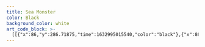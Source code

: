 ```yaml
---
title: Sea Monster
color: Black
background_color: white
art_code_block: >-
  [[{"x":86,"y":286.71875,"time":1632995015540,"color":"black"},{"x":86,"y":280.71875,"time":1632995015727,"color":"black"},{"x":86,"y":274.71875,"time":1632995015777,"color":"black"},{"x":86,"y":269.71875,"time":1632995015828,"color":"black"},{"x":86,"y":264.71875,"time":1632995015881,"color":"black"},{"x":85,"y":259.71875,"time":1632995015948,"color":"black"},{"x":82,"y":254.71875,"time":1632995016016,"color":"black"},{"x":78,"y":250.71875,"time":1632995016066,"color":"black"},{"x":74,"y":245.71875,"time":1632995016115,"color":"black"},{"x":71,"y":241.71875,"time":1632995016166,"color":"black"},{"x":68,"y":237.71875,"time":1632995016216,"color":"black"},{"x":63,"y":234.71875,"time":1632995016300,"color":"black"},{"x":58,"y":231.71875,"time":1632995016400,"color":"black"},{"x":55,"y":227.71875,"time":1632995016499,"color":"black"},{"x":55,"y":222.71875,"time":1632995016581,"color":"black"},{"x":56,"y":217.71875,"time":1632995016664,"color":"black"},{"x":58,"y":212.71875,"time":1632995016764,"color":"black"},{"x":62,"y":209.71875,"time":1632995016880,"color":"black"},{"x":67,"y":209.71875,"time":1632995017015,"color":"black"},{"x":73,"y":209.71875,"time":1632995017102,"color":"black"},{"x":78,"y":209.71875,"time":1632995017167,"color":"black"},{"x":84,"y":210.71875,"time":1632995017232,"color":"black"},{"x":89,"y":212.71875,"time":1632995017283,"color":"black"},{"x":94,"y":214.71875,"time":1632995017349,"color":"black"},{"x":99,"y":217.71875,"time":1632995017421,"color":"black"},{"x":103,"y":221.71875,"time":1632995017487,"color":"black"},{"x":107,"y":225.71875,"time":1632995017552,"color":"black"},{"x":109,"y":230.71875,"time":1632995017623,"color":"black"},{"x":112,"y":235.71875,"time":1632995017705,"color":"black"},{"x":113,"y":240.71875,"time":1632995017773,"color":"black"},{"x":114,"y":245.71875,"time":1632995017839,"color":"black"},{"x":115,"y":250.71875,"time":1632995017889,"color":"black"},{"x":117,"y":256.71875,"time":1632995017956,"color":"black"},{"x":118,"y":261.71875,"time":1632995018025,"color":"black"},{"x":118,"y":266.71875,"time":1632995018109,"color":"black"},{"x":119,"y":271.71875,"time":1632995018191,"color":"black"},{"x":119,"y":276.71875,"time":1632995018294,"color":"black"},{"x":119,"y":281.71875,"time":1632995018411,"color":"black"},{"x":118,"y":286.71875,"time":1632995018660,"color":"black"},{"x":114,"y":289.71875,"time":1632995018811,"color":"black"},{"x":109,"y":289.71875,"time":1632995018894,"color":"black"},{"x":104,"y":290.71875,"time":1632995018978,"color":"black"},{"x":99,"y":290.71875,"time":1632995019053,"color":"black"},{"x":94,"y":290.71875,"time":1632995019136,"color":"black"},{"x":88,"y":288.71875,"time":1632995019227,"color":"black"},{"x":99,"y":290.71875,"time":1632995019053,"color":"black"}],[{"x":155,"y":278.71875,"time":1632995020146,"color":"black"}],[{"x":156,"y":283.71875,"time":1632995021317,"color":"black"},{"x":156,"y":277.71875,"time":1632995021536,"color":"black"},{"x":156,"y":270.71875,"time":1632995021578,"color":"black"},{"x":156,"y":265.71875,"time":1632995021595,"color":"black"},{"x":156,"y":258.71875,"time":1632995021646,"color":"black"},{"x":157,"y":252.71875,"time":1632995021694,"color":"black"},{"x":158,"y":247.71875,"time":1632995021726,"color":"black"},{"x":159,"y":241.71875,"time":1632995021761,"color":"black"},{"x":160,"y":236.71875,"time":1632995021814,"color":"black"},{"x":162,"y":231.71875,"time":1632995021864,"color":"black"},{"x":165,"y":227.71875,"time":1632995021913,"color":"black"},{"x":167,"y":222.71875,"time":1632995021962,"color":"black"},{"x":170,"y":218.71875,"time":1632995022013,"color":"black"},{"x":175,"y":214.71875,"time":1632995022066,"color":"black"},{"x":181,"y":209.71875,"time":1632995022116,"color":"black"},{"x":186,"y":206.71875,"time":1632995022150,"color":"black"},{"x":191,"y":204.71875,"time":1632995022199,"color":"black"},{"x":196,"y":203.71875,"time":1632995022232,"color":"black"},{"x":201,"y":201.71875,"time":1632995022266,"color":"black"},{"x":207,"y":198.71875,"time":1632995022299,"color":"black"},{"x":212,"y":197.71875,"time":1632995022316,"color":"black"},{"x":218,"y":195.71875,"time":1632995022349,"color":"black"},{"x":224,"y":194.71875,"time":1632995022382,"color":"black"},{"x":229,"y":193.71875,"time":1632995022416,"color":"black"},{"x":234,"y":192.71875,"time":1632995022449,"color":"black"},{"x":240,"y":192.71875,"time":1632995022499,"color":"black"},{"x":245,"y":192.71875,"time":1632995022549,"color":"black"},{"x":251,"y":194.71875,"time":1632995022640,"color":"black"},{"x":256,"y":197.71875,"time":1632995022727,"color":"black"},{"x":260,"y":200.71875,"time":1632995022795,"color":"black"},{"x":265,"y":204.71875,"time":1632995022865,"color":"black"},{"x":271,"y":208.71875,"time":1632995022933,"color":"black"},{"x":275,"y":211.71875,"time":1632995022994,"color":"black"},{"x":279,"y":214.71875,"time":1632995023046,"color":"black"},{"x":284,"y":218.71875,"time":1632995023099,"color":"black"},{"x":288,"y":223.71875,"time":1632995023132,"color":"black"},{"x":290,"y":228.71875,"time":1632995023182,"color":"black"},{"x":292,"y":235.71875,"time":1632995023232,"color":"black"},{"x":294,"y":243.71875,"time":1632995023266,"color":"black"},{"x":296,"y":251.71875,"time":1632995023316,"color":"black"},{"x":297,"y":256.71875,"time":1632995023372,"color":"black"},{"x":298,"y":262.71875,"time":1632995023446,"color":"black"},{"x":299,"y":267.71875,"time":1632995023547,"color":"black"},{"x":299,"y":272.71875,"time":1632995023700,"color":"black"},{"x":299,"y":277.71875,"time":1632995023927,"color":"black"},{"x":297,"y":282.71875,"time":1632995024585,"color":"black"},{"x":293,"y":285.71875,"time":1632995024669,"color":"black"},{"x":288,"y":287.71875,"time":1632995024765,"color":"black"},{"x":282,"y":289.71875,"time":1632995024849,"color":"black"},{"x":276,"y":289.71875,"time":1632995024936,"color":"black"},{"x":271,"y":289.71875,"time":1632995025003,"color":"black"},{"x":266,"y":287.71875,"time":1632995025099,"color":"black"},{"x":261,"y":286.71875,"time":1632995025201,"color":"black"},{"x":260,"y":281.71875,"time":1632995025578,"color":"black"},{"x":260,"y":276.71875,"time":1632995025639,"color":"black"},{"x":260,"y":271.71875,"time":1632995025699,"color":"black"},{"x":258,"y":266.71875,"time":1632995025783,"color":"black"},{"x":255,"y":260.71875,"time":1632995025855,"color":"black"},{"x":252,"y":256.71875,"time":1632995025916,"color":"black"},{"x":247,"y":252.71875,"time":1632995025983,"color":"black"},{"x":243,"y":249.71875,"time":1632995026063,"color":"black"},{"x":238,"y":247.71875,"time":1632995026116,"color":"black"},{"x":233,"y":246.71875,"time":1632995026166,"color":"black"},{"x":228,"y":245.71875,"time":1632995026199,"color":"black"},{"x":223,"y":244.71875,"time":1632995026268,"color":"black"},{"x":218,"y":244.71875,"time":1632995026336,"color":"black"},{"x":213,"y":246.71875,"time":1632995026416,"color":"black"},{"x":209,"y":250.71875,"time":1632995026516,"color":"black"},{"x":207,"y":255.71875,"time":1632995026652,"color":"black"},{"x":204,"y":259.71875,"time":1632995026751,"color":"black"},{"x":203,"y":264.71875,"time":1632995026835,"color":"black"},{"x":201,"y":270.71875,"time":1632995026934,"color":"black"},{"x":201,"y":275.71875,"time":1632995027050,"color":"black"},{"x":201,"y":280.71875,"time":1632995027283,"color":"black"},{"x":201,"y":285.71875,"time":1632995027766,"color":"black"},{"x":197,"y":289.71875,"time":1632995027868,"color":"black"},{"x":192,"y":291.71875,"time":1632995027952,"color":"black"},{"x":187,"y":291.71875,"time":1632995028002,"color":"black"},{"x":182,"y":292.71875,"time":1632995028069,"color":"black"},{"x":176,"y":292.71875,"time":1632995028119,"color":"black"},{"x":171,"y":292.71875,"time":1632995028195,"color":"black"},{"x":166,"y":290.71875,"time":1632995028284,"color":"black"},{"x":162,"y":287.71875,"time":1632995028400,"color":"black"},{"x":159,"y":283.71875,"time":1632995028485,"color":"black"},{"x":166,"y":290.71875,"time":1632995028284,"color":"black"}],[{"x":337,"y":279.71875,"time":1632995029649,"color":"black"},{"x":337,"y":274.71875,"time":1632995029887,"color":"black"},{"x":337,"y":268.71875,"time":1632995029935,"color":"black"},{"x":337,"y":263.71875,"time":1632995029986,"color":"black"},{"x":337,"y":257.71875,"time":1632995030052,"color":"black"},{"x":337,"y":251.71875,"time":1632995030119,"color":"black"},{"x":338,"y":246.71875,"time":1632995030169,"color":"black"},{"x":339,"y":241.71875,"time":1632995030221,"color":"black"},{"x":341,"y":236.71875,"time":1632995030272,"color":"black"},{"x":343,"y":231.71875,"time":1632995030337,"color":"black"},{"x":346,"y":225.71875,"time":1632995030389,"color":"black"},{"x":349,"y":220.71875,"time":1632995030454,"color":"black"},{"x":353,"y":216.71875,"time":1632995030504,"color":"black"},{"x":358,"y":212.71875,"time":1632995030570,"color":"black"},{"x":362,"y":209.71875,"time":1632995030624,"color":"black"},{"x":367,"y":206.71875,"time":1632995030689,"color":"black"},{"x":371,"y":203.71875,"time":1632995030741,"color":"black"},{"x":377,"y":201.71875,"time":1632995030823,"color":"black"},{"x":382,"y":200.71875,"time":1632995030875,"color":"black"},{"x":387,"y":198.71875,"time":1632995030956,"color":"black"},{"x":392,"y":197.71875,"time":1632995031110,"color":"black"},{"x":397,"y":194.71875,"time":1632995031299,"color":"black"},{"x":399,"y":188.71875,"time":1632995031392,"color":"black"},{"x":402,"y":184.71875,"time":1632995031471,"color":"black"},{"x":407,"y":184.71875,"time":1632995031637,"color":"black"},{"x":412,"y":185.71875,"time":1632995031774,"color":"black"},{"x":415,"y":189.71875,"time":1632995031944,"color":"black"},{"x":418,"y":194.71875,"time":1632995032066,"color":"black"},{"x":421,"y":198.71875,"time":1632995032199,"color":"black"},{"x":424,"y":202.71875,"time":1632995032357,"color":"black"},{"x":429,"y":204.71875,"time":1632995032500,"color":"black"},{"x":434,"y":205.71875,"time":1632995032660,"color":"black"},{"x":439,"y":208.71875,"time":1632995032863,"color":"black"},{"x":442,"y":212.71875,"time":1632995032964,"color":"black"},{"x":445,"y":216.71875,"time":1632995033056,"color":"black"},{"x":446,"y":221.71875,"time":1632995033175,"color":"black"},{"x":447,"y":226.71875,"time":1632995033288,"color":"black"},{"x":447,"y":231.71875,"time":1632995033407,"color":"black"},{"x":443,"y":234.71875,"time":1632995033566,"color":"black"},{"x":438,"y":236.71875,"time":1632995033676,"color":"black"},{"x":433,"y":237.71875,"time":1632995033758,"color":"black"},{"x":428,"y":237.71875,"time":1632995033850,"color":"black"},{"x":423,"y":237.71875,"time":1632995033928,"color":"black"},{"x":418,"y":237.71875,"time":1632995034008,"color":"black"},{"x":413,"y":236.71875,"time":1632995034124,"color":"black"},{"x":408,"y":235.71875,"time":1632995034228,"color":"black"},{"x":403,"y":235.71875,"time":1632995034299,"color":"black"},{"x":397,"y":235.71875,"time":1632995034410,"color":"black"},{"x":392,"y":236.71875,"time":1632995034460,"color":"black"},{"x":387,"y":239.71875,"time":1632995034563,"color":"black"},{"x":383,"y":242.71875,"time":1632995034674,"color":"black"},{"x":380,"y":246.71875,"time":1632995034778,"color":"black"},{"x":377,"y":250.71875,"time":1632995034861,"color":"black"},{"x":375,"y":255.71875,"time":1632995034983,"color":"black"},{"x":375,"y":260.71875,"time":1632995035110,"color":"black"},{"x":375,"y":265.71875,"time":1632995035226,"color":"black"},{"x":374,"y":270.71875,"time":1632995035391,"color":"black"},{"x":374,"y":275.71875,"time":1632995035661,"color":"black"},{"x":374,"y":280.71875,"time":1632995036039,"color":"black"},{"x":370,"y":283.71875,"time":1632995036144,"color":"black"},{"x":365,"y":285.71875,"time":1632995036278,"color":"black"},{"x":360,"y":285.71875,"time":1632995036360,"color":"black"},{"x":354,"y":285.71875,"time":1632995036408,"color":"black"},{"x":348,"y":285.71875,"time":1632995036488,"color":"black"},{"x":343,"y":285.71875,"time":1632995036607,"color":"black"},{"x":339,"y":281.71875,"time":1632995036706,"color":"black"},{"x":348,"y":285.71875,"time":1632995036488,"color":"black"}],[{"x":409,"y":196.71875,"time":1632995037769,"color":"black"},{"x":414,"y":195.71875,"time":1632995038245,"color":"black"},{"x":410,"y":192.71875,"time":1632995038416,"color":"black"},{"x":408,"y":197.71875,"time":1632995038599,"color":"black"},{"x":414,"y":195.71875,"time":1632995038245,"color":"black"}],[{"x":428,"y":217.71875,"time":1632995039985,"color":"black"},{"x":428,"y":222.71875,"time":1632995040359,"color":"black"},{"x":432,"y":225.71875,"time":1632995040500,"color":"black"},{"x":437,"y":226.71875,"time":1632995040666,"color":"black"},{"x":442,"y":224.71875,"time":1632995040983,"color":"black"},{"x":432,"y":225.71875,"time":1632995040500,"color":"black"}],[{"x":68,"y":214.71875,"time":1632995044894,"color":"black"},{"x":73,"y":216.71875,"time":1632995045216,"color":"black"},{"x":78,"y":219.71875,"time":1632995045268,"color":"black"},{"x":82,"y":222.71875,"time":1632995045371,"color":"black"},{"x":86,"y":225.71875,"time":1632995045526,"color":"black"},{"x":89,"y":229.71875,"time":1632995045622,"color":"black"},{"x":93,"y":233.71875,"time":1632995045738,"color":"black"},{"x":97,"y":236.71875,"time":1632995045834,"color":"black"},{"x":101,"y":240.71875,"time":1632995045905,"color":"black"},{"x":104,"y":245.71875,"time":1632995045990,"color":"black"},{"x":106,"y":250.71875,"time":1632995046069,"color":"black"},{"x":108,"y":255.71875,"time":1632995046133,"color":"black"},{"x":110,"y":260.71875,"time":1632995046198,"color":"black"},{"x":110,"y":265.71875,"time":1632995046275,"color":"black"},{"x":110,"y":270.71875,"time":1632995046369,"color":"black"},{"x":111,"y":275.71875,"time":1632995046448,"color":"black"},{"x":110,"y":265.71875,"time":1632995046275,"color":"black"}],[{"x":169,"y":284.71875,"time":1632995047597,"color":"black"},{"x":169,"y":279.71875,"time":1632995047840,"color":"black"},{"x":169,"y":271.71875,"time":1632995047951,"color":"black"},{"x":171,"y":259.71875,"time":1632995048097,"color":"black"},{"x":172,"y":254.71875,"time":1632995048183,"color":"black"},{"x":173,"y":249.71875,"time":1632995048265,"color":"black"},{"x":175,"y":243.71875,"time":1632995048327,"color":"black"},{"x":176,"y":238.71875,"time":1632995048395,"color":"black"},{"x":178,"y":233.71875,"time":1632995048494,"color":"black"},{"x":181,"y":229.71875,"time":1632995048564,"color":"black"},{"x":185,"y":226.71875,"time":1632995048648,"color":"black"},{"x":189,"y":222.71875,"time":1632995048731,"color":"black"},{"x":193,"y":219.71875,"time":1632995048793,"color":"black"},{"x":198,"y":217.71875,"time":1632995048880,"color":"black"},{"x":203,"y":215.71875,"time":1632995048974,"color":"black"},{"x":208,"y":214.71875,"time":1632995049053,"color":"black"},{"x":213,"y":213.71875,"time":1632995049119,"color":"black"},{"x":219,"y":212.71875,"time":1632995049189,"color":"black"},{"x":224,"y":211.71875,"time":1632995049285,"color":"black"},{"x":229,"y":211.71875,"time":1632995049342,"color":"black"},{"x":234,"y":211.71875,"time":1632995049436,"color":"black"},{"x":240,"y":211.71875,"time":1632995049519,"color":"black"},{"x":245,"y":212.71875,"time":1632995049586,"color":"black"},{"x":250,"y":214.71875,"time":1632995049669,"color":"black"},{"x":255,"y":217.71875,"time":1632995049771,"color":"black"},{"x":260,"y":220.71875,"time":1632995049855,"color":"black"},{"x":265,"y":223.71875,"time":1632995049970,"color":"black"},{"x":269,"y":227.71875,"time":1632995050054,"color":"black"},{"x":272,"y":233.71875,"time":1632995050155,"color":"black"},{"x":275,"y":238.71875,"time":1632995050255,"color":"black"},{"x":277,"y":243.71875,"time":1632995050356,"color":"black"},{"x":280,"y":248.71875,"time":1632995050422,"color":"black"},{"x":282,"y":253.71875,"time":1632995050523,"color":"black"},{"x":284,"y":258.71875,"time":1632995050593,"color":"black"},{"x":285,"y":263.71875,"time":1632995050690,"color":"black"},{"x":282,"y":253.71875,"time":1632995050523,"color":"black"}],[{"x":400,"y":205.71875,"time":1632995052440,"color":"black"},{"x":395,"y":205.71875,"time":1632995052708,"color":"black"},{"x":389,"y":206.71875,"time":1632995052774,"color":"black"},{"x":384,"y":208.71875,"time":1632995052861,"color":"black"},{"x":380,"y":211.71875,"time":1632995052942,"color":"black"},{"x":375,"y":213.71875,"time":1632995053027,"color":"black"},{"x":371,"y":216.71875,"time":1632995053114,"color":"black"},{"x":366,"y":219.71875,"time":1632995053210,"color":"black"},{"x":363,"y":223.71875,"time":1632995053310,"color":"black"},{"x":360,"y":227.71875,"time":1632995053376,"color":"black"},{"x":357,"y":231.71875,"time":1632995053462,"color":"black"},{"x":355,"y":236.71875,"time":1632995053526,"color":"black"},{"x":352,"y":240.71875,"time":1632995053630,"color":"black"},{"x":351,"y":245.71875,"time":1632995053710,"color":"black"},{"x":350,"y":250.71875,"time":1632995053807,"color":"black"},{"x":349,"y":255.71875,"time":1632995053912,"color":"black"},{"x":349,"y":260.71875,"time":1632995053973,"color":"black"},{"x":349,"y":265.71875,"time":1632995054077,"color":"black"},{"x":349,"y":270.71875,"time":1632995054154,"color":"black"},{"x":349,"y":275.71875,"time":1632995054245,"color":"black"},{"x":349,"y":265.71875,"time":1632995054077,"color":"black"}],[{"x":78,"y":283.71875,"time":1632995056842,"color":"black"},{"x":72,"y":284.71875,"time":1632995057192,"color":"black"},{"x":68,"y":287.71875,"time":1632995057260,"color":"black"},{"x":66,"y":292.71875,"time":1632995057389,"color":"black"},{"x":67,"y":297.71875,"time":1632995057531,"color":"black"},{"x":71,"y":300.71875,"time":1632995057598,"color":"black"},{"x":76,"y":302.71875,"time":1632995057693,"color":"black"},{"x":81,"y":303.71875,"time":1632995057763,"color":"black"},{"x":87,"y":304.71875,"time":1632995057846,"color":"black"},{"x":92,"y":305.71875,"time":1632995057912,"color":"black"},{"x":97,"y":305.71875,"time":1632995057999,"color":"black"},{"x":102,"y":305.71875,"time":1632995058111,"color":"black"},{"x":107,"y":305.71875,"time":1632995058206,"color":"black"},{"x":112,"y":305.71875,"time":1632995058297,"color":"black"},{"x":117,"y":304.71875,"time":1632995058376,"color":"black"},{"x":122,"y":302.71875,"time":1632995058528,"color":"black"},{"x":112,"y":305.71875,"time":1632995058297,"color":"black"}],[{"x":147,"y":289.71875,"time":1632995059302,"color":"black"},{"x":144,"y":293.71875,"time":1632995059678,"color":"black"},{"x":145,"y":298.71875,"time":1632995059763,"color":"black"},{"x":148,"y":303.71875,"time":1632995059866,"color":"black"},{"x":153,"y":304.71875,"time":1632995059976,"color":"black"},{"x":159,"y":305.71875,"time":1632995060047,"color":"black"},{"x":164,"y":306.71875,"time":1632995060145,"color":"black"},{"x":170,"y":307.71875,"time":1632995060242,"color":"black"},{"x":175,"y":307.71875,"time":1632995060329,"color":"black"},{"x":180,"y":307.71875,"time":1632995060409,"color":"black"},{"x":185,"y":307.71875,"time":1632995060529,"color":"black"},{"x":190,"y":308.71875,"time":1632995060651,"color":"black"},{"x":195,"y":308.71875,"time":1632995060856,"color":"black"},{"x":200,"y":307.71875,"time":1632995060993,"color":"black"},{"x":205,"y":305.71875,"time":1632995061128,"color":"black"},{"x":210,"y":303.71875,"time":1632995061281,"color":"black"},{"x":213,"y":299.71875,"time":1632995061549,"color":"black"},{"x":213,"y":294.71875,"time":1632995061709,"color":"black"},{"x":210,"y":303.71875,"time":1632995061281,"color":"black"}],[{"x":250,"y":293.71875,"time":1632995063543,"color":"black"},{"x":252,"y":299.71875,"time":1632995063954,"color":"black"},{"x":256,"y":302.71875,"time":1632995064077,"color":"black"},{"x":261,"y":303.71875,"time":1632995064191,"color":"black"},{"x":266,"y":303.71875,"time":1632995064268,"color":"black"},{"x":271,"y":303.71875,"time":1632995064375,"color":"black"},{"x":276,"y":304.71875,"time":1632995064475,"color":"black"},{"x":281,"y":304.71875,"time":1632995064566,"color":"black"},{"x":286,"y":304.71875,"time":1632995064658,"color":"black"},{"x":291,"y":304.71875,"time":1632995064749,"color":"black"},{"x":296,"y":304.71875,"time":1632995064857,"color":"black"},{"x":301,"y":302.71875,"time":1632995064933,"color":"black"},{"x":305,"y":299.71875,"time":1632995065027,"color":"black"},{"x":310,"y":296.71875,"time":1632995065189,"color":"black"},{"x":301,"y":302.71875,"time":1632995064933,"color":"black"}],[{"x":307,"y":265.71875,"time":1632995066108,"color":"black"},{"x":312,"y":266.71875,"time":1632995066466,"color":"black"},{"x":316,"y":269.71875,"time":1632995066579,"color":"black"},{"x":307,"y":265.71875,"time":1632995066108,"color":"black"}],[{"x":215,"y":269.71875,"time":1632995067974,"color":"black"},{"x":220,"y":268.71875,"time":1632995068258,"color":"black"},{"x":225,"y":270.71875,"time":1632995068361,"color":"black"},{"x":229,"y":274.71875,"time":1632995068501,"color":"black"},{"x":230,"y":279.71875,"time":1632995068693,"color":"black"},{"x":225,"y":270.71875,"time":1632995068361,"color":"black"}],[{"x":385,"y":274.71875,"time":1632995071289,"color":"black"},{"x":387,"y":279.71875,"time":1632995071679,"color":"black"},{"x":388,"y":284.71875,"time":1632995071812,"color":"black"},{"x":388,"y":289.71875,"time":1632995071911,"color":"black"},{"x":387,"y":294.71875,"time":1632995072061,"color":"black"},{"x":383,"y":297.71875,"time":1632995072177,"color":"black"},{"x":378,"y":299.71875,"time":1632995072288,"color":"black"},{"x":373,"y":300.71875,"time":1632995072400,"color":"black"},{"x":368,"y":301.71875,"time":1632995072535,"color":"black"},{"x":378,"y":299.71875,"time":1632995072288,"color":"black"}],[{"x":329,"y":312.71875,"time":1632995073412,"color":"black"},{"x":335,"y":312.71875,"time":1632995073716,"color":"black"},{"x":342,"y":313.71875,"time":1632995073780,"color":"black"},{"x":347,"y":314.71875,"time":1632995073860,"color":"black"},{"x":352,"y":315.71875,"time":1632995073927,"color":"black"},{"x":357,"y":315.71875,"time":1632995074020,"color":"black"},{"x":347,"y":314.71875,"time":1632995073860,"color":"black"}],[{"x":225,"y":323.71875,"time":1632995075948,"color":"black"},{"x":220,"y":323.71875,"time":1632995076195,"color":"black"},{"x":215,"y":323.71875,"time":1632995076261,"color":"black"},{"x":208,"y":324.71875,"time":1632995076338,"color":"black"},{"x":203,"y":324.71875,"time":1632995076397,"color":"black"},{"x":198,"y":324.71875,"time":1632995076464,"color":"black"},{"x":193,"y":324.71875,"time":1632995076527,"color":"black"},{"x":203,"y":324.71875,"time":1632995076397,"color":"black"}],[{"x":52,"y":315.71875,"time":1632995078304,"color":"black"},{"x":53,"y":320.71875,"time":1632995078610,"color":"black"},{"x":57,"y":324.71875,"time":1632995078675,"color":"black"},{"x":62,"y":326.71875,"time":1632995078758,"color":"black"},{"x":67,"y":328.71875,"time":1632995078827,"color":"black"},{"x":72,"y":329.71875,"time":1632995078923,"color":"black"},{"x":77,"y":329.71875,"time":1632995079080,"color":"black"},{"x":67,"y":328.71875,"time":1632995078827,"color":"black"}],[{"x":68,"y":261.71875,"time":1632995079854,"color":"black"},{"x":63,"y":261.71875,"time":1632995080152,"color":"black"},{"x":57,"y":264.71875,"time":1632995080234,"color":"black"},{"x":53,"y":267.71875,"time":1632995080326,"color":"black"},{"x":63,"y":261.71875,"time":1632995080152,"color":"black"}],[{"x":321,"y":236.71875,"time":1632995081736,"color":"black"},{"x":326,"y":236.71875,"time":1632995082020,"color":"black"},{"x":331,"y":238.71875,"time":1632995082192,"color":"black"},{"x":321,"y":236.71875,"time":1632995081736,"color":"black"}],[{"x":424,"y":252.71875,"time":1632995083186,"color":"black"},{"x":429,"y":252.71875,"time":1632995083446,"color":"black"},{"x":432,"y":256.71875,"time":1632995083663,"color":"black"},{"x":424,"y":252.71875,"time":1632995083186,"color":"black"}],[{"x":358,"y":345.71875,"time":1632995084763,"color":"black"},{"x":364,"y":345.71875,"time":1632995085042,"color":"black"},{"x":369,"y":343.71875,"time":1632995085176,"color":"black"},{"x":358,"y":345.71875,"time":1632995084763,"color":"black"}],[{"x":138,"y":254.71875,"time":1632995086876,"color":"black"},{"x":143,"y":253.71875,"time":1632995087233,"color":"black"},{"x":138,"y":254.71875,"time":1632995086876,"color":"black"}],[{"x":158,"y":359.71875,"time":1632995088112,"color":"black"},{"x":163,"y":359.71875,"time":1632995088425,"color":"black"},{"x":158,"y":359.71875,"time":1632995088112,"color":"black"}],[{"x":300,"y":361.71875,"time":1632995089512,"color":"black"}]]
---
```


